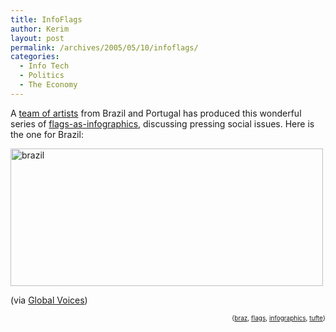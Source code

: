 ```yaml
---
title: InfoFlags
author: Kerim
layout: post
permalink: /archives/2005/05/10/infoflags/
categories:
  - Info Tech
  - Politics
  - The Economy
---
```

A <a href="http://www.brazilianartists.net/home/flags/index2.htm" onclick="_gaq.push(['_trackEvent', 'outbound-article', 'http://www.brazilianartists.net/home/flags/index2.htm', 'team of artists']);" >team of artists</a> from Brazil and Portugal has produced this wonderful series of <a href="http://www.brazilianartists.net/home/flags/" onclick="_gaq.push(['_trackEvent', 'outbound-article', 'http://www.brazilianartists.net/home/flags/', 'flags-as-infographics']);" >flags-as-infographics</a>, discussing pressing social issues. Here is the one for Brazil:

<a href="http://www.brazilianartists.net/home/flags/" onclick="_gaq.push(['_trackEvent', 'outbound-article', 'http://www.brazilianartists.net/home/flags/', '']);"  title="Photo Sharing"><img src="http://photos10.flickr.com/13374193_424aa7b6bd.jpg" width="500" height="220" alt="brazil" /></a>

(via <a href="http://cyber.law.harvard.edu/globalvoices/?p=164" onclick="_gaq.push(['_trackEvent', 'outbound-article', 'http://cyber.law.harvard.edu/globalvoices/?p=164', 'Global Voices']);" >Global Voices</a>)<!-- technorati tags start -->

<div style="text-align:right;">
  <span style="font-size:x-small;">{<a href="http://technorati.com/tag/braz" onclick="_gaq.push(['_trackEvent', 'outbound-article', 'http://technorati.com/tag/braz', 'braz']);"  rel="tag">braz</a>, <a href="http://technorati.com/tag/flags" onclick="_gaq.push(['_trackEvent', 'outbound-article', 'http://technorati.com/tag/flags', 'flags']);"  rel="tag">flags</a>, <a href="http://technorati.com/tag/infographics" onclick="_gaq.push(['_trackEvent', 'outbound-article', 'http://technorati.com/tag/infographics', 'infographics']);"  rel="tag">infographics</a>, <a href="http://technorati.com/tag/tufte" onclick="_gaq.push(['_trackEvent', 'outbound-article', 'http://technorati.com/tag/tufte', 'tufte']);"  rel="tag">tufte</a>}</span>


<!-- technorati tags end -->

